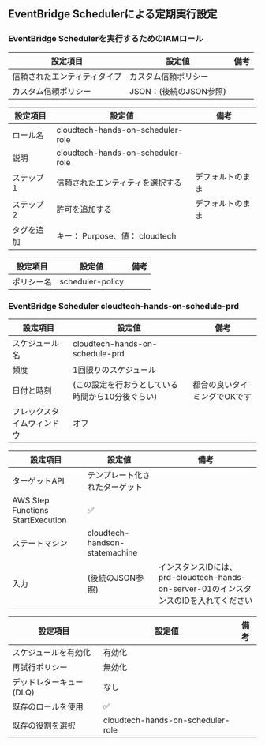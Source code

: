 ## EventBridge Schedulerによる定期実行設定
### EventBridge Schedulerを実行するためのIAMロール
|  設定項目                    | 設定値        | 備考 | 
| ---------------------------- | ------------- | ---- | 
| 信頼されたエンティティタイプ | カスタム信頼ポリシー |      | 
| カスタム信頼ポリシー          | JSON：(後続のJSON参照)       |      | 

|  設定項目                    | 設定値        | 備考 | 
| ---------- | -------------------------------- | ---------------- | 
| ロール名   | cloudtech-hands-on-scheduler-role      |                  | 
| 説明       | cloudtech-hands-on-scheduler-role      |                  | 
| ステップ 1 | 信頼されたエンティティを選択する | デフォルトのまま | 
| ステップ 2 | 許可を追加する                   | デフォルトのまま | 
| タグを追加 | キー： Purpose、値： cloudtech   |                  | 

| 設定項目 | 設定値 | 備考 |
| - | - | - |
| ポリシー名 | scheduler-policy |  |

### EventBridge Scheduler cloudtech-hands-on-schedule-prd
|  設定項目 | 設定値 | 備考 |
| - | - | - |
| スケジュール名 | cloudtech-hands-on-schedule-prd |  |
| 頻度 | 1回限りのスケジュール |  |
| 日付と時刻 | (この設定を行おうとしている時間から10分後ぐらい) | 都合の良いタイミングでOKです |
| フレックスタイムウィンドウ | オフ |  |

|  設定項目 | 設定値 | 備考 |
| - | - | - |
| ターゲットAPI | テンプレート化されたターゲット |  |
| AWS Step Functions StartExecution | ✅ |  |
| ステートマシン | cloudtech-handson-statemachine |  |
| 入力 | (後続のJSON参照) | インスタンスIDには、prd-cloudtech-hands-on-server-01のインスタンスのIDを入れてください |

|  設定項目 | 設定値 | 備考 |
| - | - | - |
| スケジュールを有効化 | 有効化 |  |
| 再試行ポリシー | 無効化 |  |
| デッドレターキュー(DLQ) | なし |  |
| 既存のロールを使用 | ✅ |  |
| 既存の役割を選択 | cloudtech-hands-on-scheduler-role |  |

